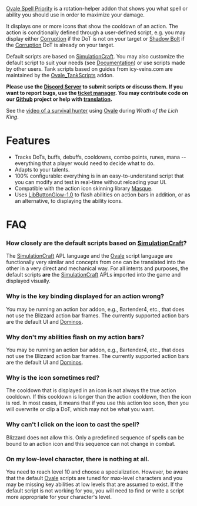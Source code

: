 [Ovale Spell Priority][ovale] is a rotation-helper addon that shows you what spell or ability you should use in order to maximize your damage.

It displays one or more icons that show the cooldown of an action. The action is conditionally defined through a user-defined script, e.g. you may display either [Corruption][] if the DoT is not on your target or [Shadow Bolt][] if the [Corruption][] DoT is already on your target.

Default scripts are based on [SimulationCraft][]. You may also customize the default script to suit your needs (see [Documentation][]) or use scripts made by other users.
Tank scripts based on guides from icy-veins.com are maintained by the [Ovale_TankScripts][] addon.

**Please use the [Discord Server][ovale-discord] to submit scripts or discuss them. If you want to report bugs, use the [ticket manager][ovale-tickets]. You may contribute code on our [Github][] project or help with [translation][].**

See the [video of a survival hunter][ovale-video] using [Ovale][] during _Wrath of the Lich King_.

# Features

-   Tracks DoTs, buffs, debuffs, cooldowns, combo points, runes, mana -- everything that a player would need to decide what to do.
-   Adapts to your talents.
-   100% configurable: everything is in an easy-to-understand script that you can modify and test in real-time without reloading your UI.
-   Compatible with the action icon skinning library [Masque][].
-   Uses [LibButtonGlow-1.0][] to flash abilities on action bars in addition, or as an alternative, to displaying the ability icons.

# FAQ

### How closely are the default scripts based on [SimulationCraft][]?

The [SimulationCraft][] APL language and the [Ovale][] script language are functionally very similar and concepts from one can be translated into the other in a very direct and mechanical way. For all intents and purposes, the default scripts **are** the [SimulationCraft][] APLs imported into the game and displayed visually.

### Why is the key binding displayed for an action wrong?

You may be running an action bar addon, e.g., Bartender4, etc., that does not use the Blizzard action bar frames.  The currently supported action bars are the default UI and [Dominos][].

### Why don't my abilities flash on my action bars?

You may be running an action bar addon, e.g., Bartender4, etc., that does not use the Blizzard action bar frames.  The currently supported action bars are the default UI and [Dominos][].

### Why is the icon sometimes red?

The cooldown that is displayed in an icon is not always the true action cooldown. If this cooldown is longer than the action cooldown, then the icon is red. In most cases, it means that if you use this action too soon, then you will overwrite or clip a DoT, which may not be what you want.

### Why can't I click on the icon to cast the spell?

Blizzard does not allow this. Only a predefined sequence of spells can be bound to an action icon and this sequence can not change in combat.

### On my low-level character, there is nothing at all.

You need to reach level 10 and choose a specialization. However, be aware that the default [Ovale][] scripts are tuned for max-level characters and you may be missing key abilities at low levels that are assumed to exist. If the default script is not working for you, you will need to find or write a script more appropriate for your character's level.

[corruption]: http://www.wowhead.com/spell=172
[documentation]: http://wow.curseforge.com/projects/ovale/pages/documentation/
[dominos]: https://www.curseforge.com/wow/addons/dominos
[github]: https://github.com/Sidoine/Ovale
[libbuttonglow-1.0]: https://www.curseforge.com/wow/addons/libbuttonglow-1-0
[masque]: https://www.curseforge.com/wow/addons/masque
[ovale]: https://www.curseforge.com/wow/addons/ovale
[ovale_tankscripts]: https://www.curseforge.com/wow/addons/ovale_tankscripts
[ovale-discord]: https://discord.gg/PYPpCdc
[ovale-tickets]: https://github.com/Sidoine/Ovale/issues
[ovale-video]: http://www.youtube.com/watch?v=rNHvk9GpyiM "Ovale WotLK video"
[recount]: http://www.curse.com/addons/wow/recount
[shadow bolt]: http://www.wowhead.com/spell=686
[simulationcraft]: http://code.google.com/p/simulationcraft/
[skada]: https://www.curseforge.com/wow/addons/skada
[translation]: https://crwd.in/ovale
